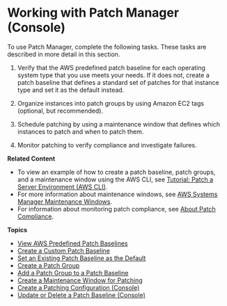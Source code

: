 # Working with Patch Manager \(Console\)<a name="sysman-patch-working"></a>

To use Patch Manager, complete the following tasks\. These tasks are described in more detail in this section\.

1. Verify that the AWS predefined patch baseline for each operating system type that you use meets your needs\. If it does not, create a patch baseline that defines a standard set of patches for that instance type and set it as the default instead\.

1. Organize instances into patch groups by using Amazon EC2 tags \(optional, but recommended\)\.

1. Schedule patching by using a maintenance window that defines which instances to patch and when to patch them\.

1. Monitor patching to verify compliance and investigate failures\.

**Related Content**
+ To view an example of how to create a patch baseline, patch groups, and a maintenance window using the AWS CLI, see [Tutorial: Patch a Server Environment \(AWS CLI\)](sysman-patch-cliwalk.md)\.
+ For more information about maintenance windows, see [AWS Systems Manager Maintenance Windows](systems-manager-maintenance.md)\.
+ For information about monitoring patch compliance, see [About Patch Compliance](sysman-compliance-about.md#sysman-compliance-monitor-patch)\.

**Topics**
+ [View AWS Predefined Patch Baselines](view-predefined-patch-baselines.md)
+ [Create a Custom Patch Baseline](sysman-patch-baseline-console.md)
+ [Set an Existing Patch Baseline as the Default](set-default-patch-baseline.md)
+ [Create a Patch Group](sysman-patch-group-tagging.md)
+ [Add a Patch Group to a Patch Baseline](sysman-patch-group-patchbaseline.md)
+ [Create a Maintenance Window for Patching](sysman-patch-mw-console.md)
+ [Create a Patching Configuration \(Console\)](create-patching-configuration.md)
+ [Update or Delete a Patch Baseline \(Console\)](patch-baseline-update-or-delete.md)